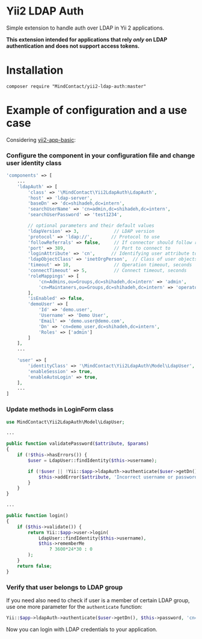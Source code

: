 # Yii2 LDAP Auth
Simple extension to handle auth over LDAP in Yii 2 applications.

**This extension intended for applications that rely *only* on LDAP authentication and does not support access tokens.**

# Installation

```shell script
composer require "MindContact/yii2-ldap-auth:master"
```

# Example of configuration and a use case
Considering [yii2-app-basic](https://github.com/yiisoft/yii2-app-basic): 

### Configure the component in your configuration file and change user identity class
```php
'components' => [
    ...
    'ldapAuth' => [
        'class' => '\MindContact\Yii2LdapAuth\LdapAuth',
        'host' => 'ldap-server',
        'baseDn' => 'dc=shihadeh,dc=intern',
        'searchUserName' => 'cn=admin,dc=shihadeh,dc=intern',
        'searchUserPassword' => 'test1234',

        // optional parameters and their default values
        'ldapVersion' => 3,             // LDAP version
        'protocol' => 'ldap://',       // Protocol to use           
        'followReferrals' => false,     // If connector should follow referrals
        'port' => 389,                  // Port to connect to
        'loginAttribute' => 'cn',      // Identifying user attribute to look up for
        'ldapObjectClass' => 'inetOrgPerson',  // Class of user objects to look up for
        'timeout' => 10,                // Operation timeout, seconds
        'connectTimeout' => 5,          // Connect timeout, seconds
        'roleMappings' => [
            'cn=Admins,ou=Groups,dc=shihadeh,dc=intern' => 'admin',
            'cn=Maintaners,ou=Groups,dc=shihadeh,dc=intern' => 'operator',
        ],
        'isEnabled' => false,
        'demoUser' => [
            'Id' => 'demo.user',
            'Username' => 'Demo User',
            'Email' => 'demo.user@demo.com',
            'Dn' => 'cn=demo_user,dc=shihadeh,dc=intern',
            'Roles' => ['admin']
        ]
    ],
    ...
    
    'user' => [
        'identityClass' => '\MindContact\Yii2LdapAuth\Model\LdapUser',
        'enableSession' => true,
        'enableAutoLogin' => true,
    ],
    ...
]
```
### Update methods in LoginForm class
```php
use MindContact\Yii2LdapAuth\Model\LdapUser;

...

public function validatePassword($attribute, $params)
{
    if (!$this->hasErrors()) {
        $user = LdapUser::findIdentity($this->username);

        if (!$user || !Yii::$app->ldapAuth->authenticate($user->getDn(), $this->password) {
            $this->addError($attribute, 'Incorrect username or password.');
        }
    }
}

...

public function login()
{
    if ($this->validate()) {
        return Yii::$app->user->login(
            LdapUser::findIdentity($this->username),
            $this->rememberMe
                ? 3600*24*30 : 0
        );
    }
    return false;
}
```

### Verify that user belongs to LDAP group
If you need also need to check if user is a member of certain LDAP group, use one more parameter
for the `authenticate` function:
```php
Yii::$app->ldapAuth->authenticate($user->getDn(), $this->password, 'cn=auth-user-group')
```

Now you can login with LDAP credentials to your application.
